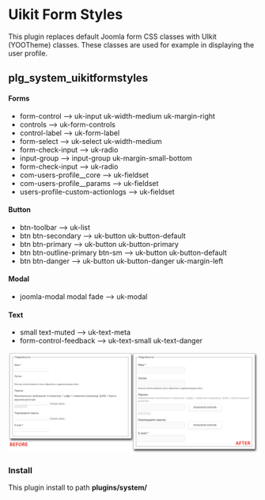 # Uikit Form Styles
This plugin replaces default Joomla form CSS classes with UIkit (YOOTheme) classes. These classes are used for example in displaying the user profile.
## plg_system_uikitformstyles
#### Forms
- form-control --> uk-input uk-width-medium uk-margin-right
- controls --> uk-form-controls
- control-label --> uk-form-label
- form-select --> uk-select uk-width-medium
- form-check-input --> uk-radio
- input-group --> input-group uk-margin-small-bottom
- form-check-input --> uk-radio
- com-users-profile__core --> uk-fieldset
- com-users-profile__params --> uk-fieldset
- users-profile-custom-actionlogs --> uk-fieldset

#### Button
- btn-toolbar --> uk-list
- btn btn-secondary --> uk-button uk-button-default
- btn btn-primary --> uk-button uk-button-primary
- btn btn-outline-primary btn-sm --> uk-button uk-button-default
- btn btn-danger --> uk-button uk-button-danger uk-margin-left

#### Modal
- joomla-modal modal fade --> uk-modal

#### Text
- small text-muted --> uk-text-meta
- form-control-feedback --> uk-text-small uk-text-danger

![Add menu](https://github.com/IgorGeneralov/UikitFormStyles/blob/64930589c92dcaa72c97e87c45832f92db9da55f/sample.png)

### Install
This plugin install to path **plugins/system/**
